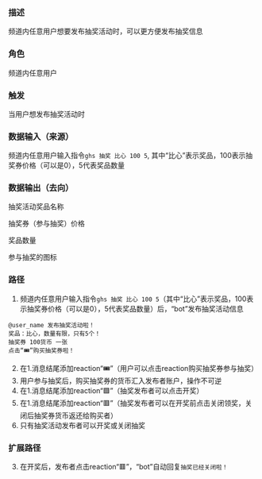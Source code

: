 ### 描述

频道内任意用户想要发布抽奖活动时，可以更方便发布抽奖信息

### 角色

频道内任意用户

### 触发

当用户想发布抽奖活动时

### 数据输入（来源）

频道内任意用户输入指令```ghs 抽奖 比心 100 5```, 其中“比心”表示奖品，100表示抽奖券价格（可以是0），5代表奖品数量

### 数据输出（去向）

抽奖活动奖品名称

抽奖券（参与抽奖）价格

奖品数量

参与抽奖的图标

### 路径

1. 频道内任意用户输入指令```ghs 抽奖 比心 100 5```（其中“比心”表示奖品，100表示抽奖券价格（可以是0），5代表奖品数量）后，“bot”发布抽奖活动信息
```
@user_name 发布抽奖活动啦！
奖品：比心，数量有限，只有5个！
抽奖券 100货币 一张
点击“🎟️”购买抽奖券啦！
```
2. 在1.消息结尾添加reaction“🎟️”（用户可以点击reaction购买抽奖券参与抽奖）
3. 用户参与抽奖后，购买抽奖券的货币汇入发布者账户，操作不可逆
4. 在1.消息结尾添加reaction“🟩”（抽奖发布者可以点击开奖）
5. 在1.消息结尾添加reaction“🟥”（抽奖发布者可以在开奖前点击关闭领奖，关闭后抽奖券货币返还给购买者）
6. 只有抽奖活动发布者可以开奖或关闭抽奖

### 扩展路径

3. 在开奖后，发布者点击reaction“🟥”，“bot”自动回复```抽奖已经关闭啦！```
